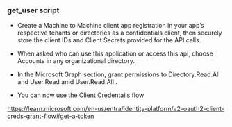 

### get_user script 


* Create a Machine to Machine  client app registration in your app’s respective tenants or directories as a confidentials client, then securely store the client IDs and Client Secrets provided for the API calls.

* When asked who can use this application or access this api, choose Accounts in any organizational directory.

* In the Microsoft Graph section, grant permissions to Directory.Read.All and User.Read amd User.Read.All .

* You can now use the Client Credentails flow 

https://learn.microsoft.com/en-us/entra/identity-platform/v2-oauth2-client-creds-grant-flow#get-a-token

